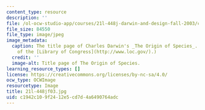 ```yaml
---
content_type: resource
description: ''
file: /ol-ocw-studio-app/courses/21l-448j-darwin-and-design-fall-2003/c1942c109f2412e5cd7d4a6490764adc_21l-448jf03.jpg
file_size: 84550
file_type: image/jpeg
image_metadata:
  caption: The title page of Charles Darwin's _The Origin of Species_. (Image courtesy
    of the [Library of Congress](http://www.loc.gov/).)
  credit: ''
  image-alt: Title page of The Origin of Species.
learning_resource_types: []
license: https://creativecommons.org/licenses/by-nc-sa/4.0/
ocw_type: OCWImage
resourcetype: Image
title: 21l-448jf03.jpg
uid: c1942c10-9f24-12e5-cd7d-4a6490764adc
---
```

